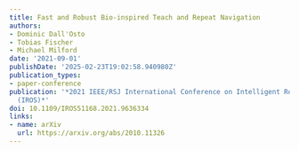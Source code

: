 ```yaml
---
title: Fast and Robust Bio-inspired Teach and Repeat Navigation
authors:
- Dominic Dall'Osto
- Tobias Fischer
- Michael Milford
date: '2021-09-01'
publishDate: '2025-02-23T19:02:58.940980Z'
publication_types:
- paper-conference
publication: '*2021 IEEE/RSJ International Conference on Intelligent Robots and Systems
  (IROS)*'
doi: 10.1109/IROS51168.2021.9636334
links:
- name: arXiv
  url: https://arxiv.org/abs/2010.11326
---
```

